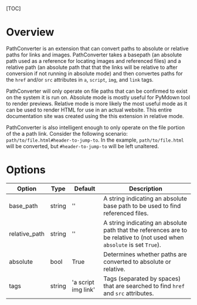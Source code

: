 [TOC]
# Overview
PathConverter is an extension that can convert paths to absolute or relative paths for links and images.  PathConverter takes a basepath (an absolute path used as a reference for locating images and referenced files) and a relative path (an absolute path that that the links will be relative to after conversion if not running in absolute mode) and then convertes paths for the `href` and/or `src` attributes in `a`, `script`, `img`, and `link` tags.

PathConverter will only operate on file paths that can be confirmed to exist on the system it is run on.  Absolute mode is mostly useful for PyMdown tool to render previews.  Relative mode is more likely the most useful mode as it can be used to render HTML for use in an actual website.  This entire documentation site was created using the this extension in relative mode.

PathConverter is also intelligent enough to only operate on the file portion of the a path link.  Consider the following scenario:  `path/to/file.html#header-to-jump-to`.  In the example, `path/to/file.html` will be converted, but `#header-to-jump-to` will be left unaltered.

# Options

| Option    | Type | Default | Description |
|-----------|------|---------|-------------|
| base_path | string | '' | A string indicating an absolute base path to be used to find referenced files. |
| relative_path | string | '' | A string indicating an absolute path that the references are to be relative to (not used when `absolute` is set `True`). |
| absolute | bool | True | Determines whether paths are converted to absolute or relative. |
| tags | string | 'a script img link' | Tags (separated by spaces) that are searched to find `href` and `src` attributes. |
